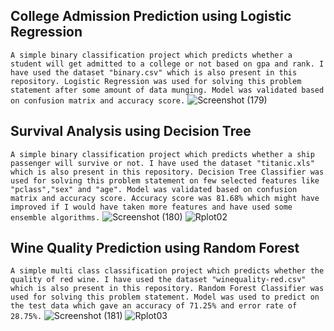  ## College Admission Prediction using Logistic Regression
```A simple binary classification project which predicts whether a student will get admitted to a college or not based on gpa and rank. I have used the dataset "binary.csv" which is also present in this repository. Logistic Regression was used for solving this problem statement after some amount of data munging. Model was validated based on confusion matrix and accuracy score.```
![Screenshot (179)](https://user-images.githubusercontent.com/75041273/134591563-2a5677aa-6217-470e-ac0b-2e6380bafc43.png)

## Survival Analysis using Decision Tree
```A simple binary classification project which predicts whether a ship passenger will survive or not. I have used the dataset "titanic.xls" which is also present in this repository. Decision Tree Classifier was used for solving this problem statement on few selected features like "pclass","sex" and "age". Model was validated based on confusion matrix and accuracy score. Accuracy score was 81.68% which might have improved if I would have taken more features and have used some ensemble algorithms.```
![Screenshot (180)](https://user-images.githubusercontent.com/75041273/134663130-88fa103e-cf71-4a62-839c-67044b3aed1e.png)
![Rplot02](https://user-images.githubusercontent.com/75041273/134663170-08cda9c9-5029-4cc6-bfe2-32fb973ec9e6.jpeg)


## Wine Quality Prediction using Random Forest
```A simple multi class classification project which predicts whether the quality of red wine. I have used the dataset "winequality-red.csv" which is also present in this repository. Random Forest Classifier was used for solving this problem statement. Model was used to predict on the test data which gave an accuracy of 71.25% and error rate of 28.75%.```
![Screenshot (181)](https://user-images.githubusercontent.com/75041273/134740266-7200af0e-b2b6-4e64-a72c-be9f7970d82c.png)
![Rplot03](https://user-images.githubusercontent.com/75041273/134740110-6f6b9328-e5f5-4aa3-a522-90675286606f.jpeg)


